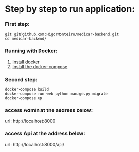 # Step by step to run application:

### First step:
```
git git@github.com:HigorMonteiro/medicar-backend.git
cd medicar-backend/
```
### Running with Docker:

1. [Install docker](https://docs.docker.com/install/)
2. [Install the docker-compose](https://docs.docker.com/compose/install/)

### Second step:
```
docker-compose build
docker-compose run web python manage.py migrate
docker-compose up
```
### access Admin at the address below:
url: http://localhost:8000

### access Api at the address below:
url: http://localhost:8000/api/
